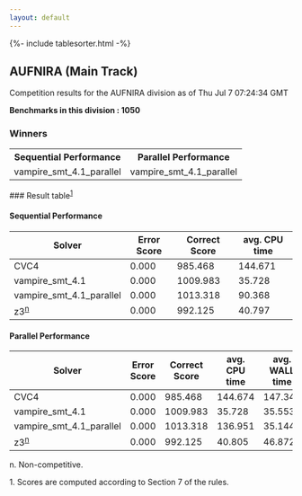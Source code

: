 ```yaml
---
layout: default
---
```

{%- include tablesorter.html -%}

##  AUFNIRA (Main Track)

Competition results for the AUFNIRA division as of Thu Jul 7 07:24:34 GMT

**Benchmarks in this division : 1050** 

### Winners
<table>
<tr>
<th class="center">Sequential Performance</th>
<th class="center">Parallel Performance</th>
</tr>
<tr class="center">
<td>vampire_smt_4.1_parallel</td>
<td>vampire_smt_4.1_parallel</td>
</tr>
</table>
### Result table<sup><a href="#fn1">1</a></sup>
 




#### Sequential Performance
<table id="sequential" class="result sorted">
<thead>
<tr>
<th class="center">Solver</th>
<th class="center">Error Score</th>
<th class="center">Correct Score</th>
<th class="center">avg. CPU time </th>
</tr>
</thead>
<tr>
<td>CVC4</td>
<td class="right">0.000</td>
<td class="right">985.468</td>
<td class="right">144.671</td>
</tr>
<tr>
<td>vampire_smt_4.1</td>
<td class="right">0.000</td>
<td class="right">1009.983</td>
<td class="right">35.728</td>
</tr>
<tr>
<td>vampire_smt_4.1_parallel</td>
<td class="right">0.000</td>
<td class="right">1013.318</td>
<td class="right">90.368</td>
</tr>
<tr>
<td>z3<SUP><a href="#fn">n</a></SUP>
</td>
<td class="right">0.000</td>
<td class="right">992.125</td>
<td class="right">40.797</td>
</tr>
</table>


#### Parallel Performance
<table id="parallel" class="result sorted">
<thead>
<tr>
<th class="center">Solver</th><th class="center">Error Score</th>
<th class="center">Correct Score</th>
<th class="center">avg. CPU time </th>
<th class="center">avg. WALL time </th>

<th class="center">Unsolved</th>
</tr>
</thead>
<tr>
<td>CVC4</td>
<td class="right">0.000</td>
<td class="right">985.468</td>
<td class="right">144.674</td>
<td class="right">147.344</td>
<td class="right">21</td>
</tr>
<tr>
<td>vampire_smt_4.1</td>
<td class="right">0.000</td>
<td class="right">1009.983</td>
<td class="right">35.728</td>
<td class="right">35.553</td>
<td class="right">24</td>
</tr>
<tr>
<td>vampire_smt_4.1_parallel</td>
<td class="right">0.000</td>
<td class="right">1013.318</td>
<td class="right">136.951</td>
<td class="right">35.144</td>
<td class="right">22</td>
</tr>
<tr>
<td>z3<SUP><a href="#fn">n</a></SUP>
</td>
<td class="right">0.000</td>
<td class="right">992.125</td>
<td class="right">40.805</td>
<td class="right">46.872</td>
<td class="right">27</td>
</tr>
</table>
<span id="fn"> n. Non-competitive.</span>

<span id="fn1"> 1. Scores are computed according to Section 7 of the rules.</span>


